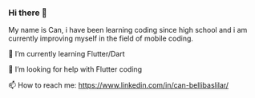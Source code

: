 ### Hi there 👋

My name is Can,  i have been learning coding since high school and i am currently improving myself  in the field of mobile coding.

🌱 I’m currently learning Flutter/Dart 

🤔 I’m looking for help with Flutter coding

📫 How to reach me: https://www.linkedin.com/in/can-bellibaslilar/
  

<!--
**canvosk/canvosk** is a ✨ _special_ ✨ repository because its `README.md` (this file) appears on your GitHub profile.

Here are some ideas to get you started:

- 🔭 I’m currently working on ...
- 🌱 I’m currently learning ...
- 👯 I’m looking to collaborate on ...
- 🤔 I’m looking for help with ...
- 💬 Ask me about ...
- 📫 How to reach me: ...
- 😄 Pronouns: ...
- ⚡ Fun fact: ...
-->
